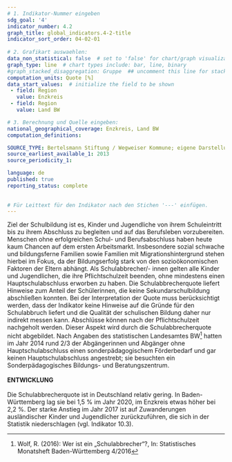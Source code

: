 ```yaml
---
# 1. Indikator-Nummer eingeben 
sdg_goal: '4'
indicator_number: 4.2
graph_title: global_indicators.4-2-title
indicator_sort_order: 04-02-01
 
# 2. Grafikart auswaehlen: 
data_non_statistical: false  # set to 'false' for chart/graph visualization 
graph_type: line  # chart types include: bar, line, binary 
#graph_stacked_disaggregation: Gruppe  ## uncomment this line for stacked bars. eplace 'Geschlecht' with the field of aggregation. 
computation_units: Quote [%] 
data_start_values:  # initialize the field to be shown  
 - field: Region 
   value: Enzkreis
 - field: Region 
   value: Land BW

# 3. Berechnung und Quelle eingeben: 
national_geographical_coverage: Enzkreis, Land BW
computation_definitions: 

SOURCE_TYPE: Bertelsmann Stiftung / Wegweiser Kommune; eigene Darstellung
source_earliest_available_1: 2013
source_periodicity_1: 

language: de   
published: true 
reporting_status: complete
 
 
# Für Leittext für den Indikator nach den Stichen '---' einfügen. 
---
```

Ziel der Schulbildung ist es, Kinder und Jugendliche von ihrem Schuleintritt bis zu ihrem Abschluss zu begleiten und auf das Berufsleben vorzubereiten. Menschen ohne erfolgreichen Schul- und Berufsabschluss haben heute kaum Chancen auf dem ersten Arbeitsmarkt. Insbesondere sozial schwache und bildungsferne Familien sowie Familien mit Migrationshintergrund stehen hierbei im Fokus, da der Bildungserfolg stark von den sozioökonomischen Faktoren der Eltern abhängt. Als Schulabbrecher/- innen gelten alle Kinder und Jugendlichen, die ihre Pflichtschulzeit beenden, ohne mindestens einen Hauptschulabschluss erworben zu haben. Die Schulabbrecherquote liefert Hinweise zum Anteil der Schülerinnen, die keine Sekundarschulbildung abschließen konnten. Bei der Interpretation der Quote muss berücksichtigt werden, dass der Indikator keine Hinweise auf die Gründe für den Schulabbruch liefert und die Qualität der schulischen Bildung daher nur indirekt messen kann. Abschlüsse können nach der Pflichtschulzeit nachgeholt werden. Dieser Aspekt wird durch die Schulabbrecherquote nicht abgebildet. Nach Angaben des statistischen Landesamtes BW[^1] hatten im Jahr 2014 rund 2/3 der Abgängerinnen und Abgänger ohne Hauptschulabschluss einen sonderpädagogischem Förderbedarf und gar keinen Hauptschulabschluss angestrebt; sie besuchten ein Sonderpädagogisches Bildungs- und Beratungszentrum. <br>
<br>
**ENTWICKLUNG** <br>
<br>
Die Schulabbrecherquote ist in Deutschland relativ gering. In Baden- Württemberg lag sie bei 1,5 % im Jahr 2020, im Enzkreis etwas höher bei 2,2 %. Der starke Anstieg im Jahr 2017 ist auf Zuwanderungen ausländischer Kinder und Jugendlicher zurückzuführen, die sich in der Statistik niederschlagen (vgl. Indikator 10.3).

[^1]: Wolf, R. (2016): Wer ist ein „Schulabbrecher“?, In: Statistisches Monatsheft Baden-Württemberg 4/2016
